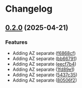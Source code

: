 # Changelog

## [0.2.0](https://github.com/nguyentrungduc134/aws_synthetics_canary/compare/v0.1.8...v0.2.0) (2025-04-21)


### Features

* Adding AZ separate ([f6868cf](https://github.com/nguyentrungduc134/aws_synthetics_canary/commit/f6868cf34bc23f3e9d1e3d1b6d77d729013b97db))
* Adding AZ separate ([bb66791](https://github.com/nguyentrungduc134/aws_synthetics_canary/commit/bb6679111e538586d286327e9a69e2b45652bdf8))
* Adding AZ separate ([eecf7b4](https://github.com/nguyentrungduc134/aws_synthetics_canary/commit/eecf7b451ba3121e3bc603629b75b8c351659e8e))
* Adding AZ separate ([1fd89e1](https://github.com/nguyentrungduc134/aws_synthetics_canary/commit/1fd89e1f9e963cc78ad35f755f3b85707bdc718c))
* Adding AZ separate ([5437c35](https://github.com/nguyentrungduc134/aws_synthetics_canary/commit/5437c35606a8e700cb6e64edc5ed24110c643dfd))
* Adding AZ separate ([80506f2](https://github.com/nguyentrungduc134/aws_synthetics_canary/commit/80506f24b950fce0fb60a827749a53538bb3eb52))
